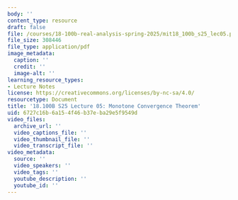 ```yaml
---
body: ''
content_type: resource
draft: false
file: /courses/18-100b-real-analysis-spring-2025/mit18_100b_s25_lec05.pdf
file_size: 308446
file_type: application/pdf
image_metadata:
  caption: ''
  credit: ''
  image-alt: ''
learning_resource_types:
- Lecture Notes
license: https://creativecommons.org/licenses/by-nc-sa/4.0/
resourcetype: Document
title: '18.100B S25 Lecture 05: Monotone Convergence Theorem'
uid: 6727c16b-6a15-4f46-b37e-ba29e5f9549d
video_files:
  archive_url: ''
  video_captions_file: ''
  video_thumbnail_file: ''
  video_transcript_file: ''
video_metadata:
  source: ''
  video_speakers: ''
  video_tags: ''
  youtube_description: ''
  youtube_id: ''
---
```

